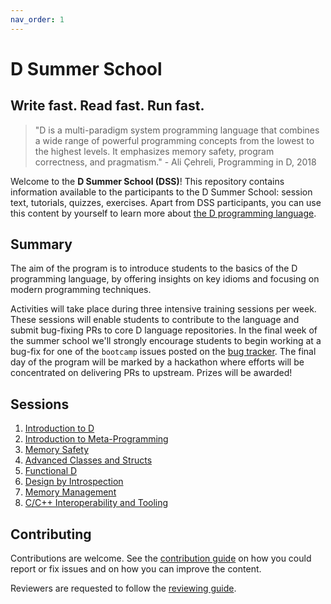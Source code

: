 ```yaml
---
nav_order: 1
---
```

# D Summer School

## Write fast. Read fast. Run fast.

> "D is a multi-paradigm system programming language that combines a wide range of powerful programming concepts from the lowest to the highest levels.
> It emphasizes memory safety, program correctness, and pragmatism." - Ali Çehreli, Programming in D, 2018

Welcome to the **D Summer School (DSS)**!
This repository contains information available to the participants to the D Summer School: session text, tutorials, quizzes, exercises.
Apart from DSS participants, you can use this content by yourself to learn more about [the D programming language](https://dlang.org/).

## Summary

The aim of the program is to introduce students to the basics of the D programming language, by offering insights on key idioms and focusing on modern programming techniques.

Activities will take place during three intensive training sessions per week.
These sessions will enable students to contribute to the language and submit bug-fixing PRs to core D language repositories.
In the final week of the summer school we'll strongly encourage students to begin working at a bug-fix for one of the `bootcamp` issues posted on the [bug tracker](https://issues.dlang.org/buglist.cgi?quicksearch=bootcamp).
The final day of the program will be marked by a hackathon where efforts will be concentrated on delivering PRs to upstream.
Prizes will be awarded! 

## Sessions

1. [Introduction to D](./lab-01/)
1. [Introduction to Meta-Programming](./lab-02/)
1. [Memory Safety](./lab-03/)
1. [Advanced Classes and Structs](./lab-04/)
1. [Functional D](./lab-05/)
1. [Design by Introspection](./lab-06/)
1. [Memory Management](./lab-07/)
1. [C/C++ Interoperability and Tooling](./lab-08/)

## Contributing

Contributions are welcome.
See the [contribution guide](./CONTRIBUTING.md) on how you could report or fix issues and on how you can improve the content.

Reviewers are requested to follow the [reviewing guide](./REVIEWING.md).
